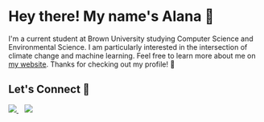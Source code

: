 <h1 align='left'>
  Hey there! My name's Alana 👋
</h1>

<p align='left'>
  I'm a current student at Brown University studying Computer Science and Environmental Science. I am particularly interested in the intersection of climate change and machine learning. Feel free to learn more about me on <a href="https://alanacho.github.io">my website</a>. Thanks for checking out my profile! 🌱
</p>

<h2 align='left'>
  Let's Connect 🌷
</h2>

<p align='left'>
  <a href="https://www.linkedin.com/in/alana-cho/">
    <img src="https://img.shields.io/badge/LinkedIn-0077B5?style=for-the-badge&logo=linkedin&logoColor=white"/>
  </a>
  &nbsp;&nbsp;
  <a href="mailto:alana_cho@brown.edu">
    <img src="https://img.shields.io/badge/Gmail-D14836?style=for-the-badge&logo=gmail&logoColor=white"/>
  </a>
</p>


<!--
**alanacho/alanacho** is a ✨ _special_ ✨ repository because its `README.md` (this file) appears on your GitHub profile.

Here are some ideas to get you started:

- 🔭 I’m currently working on ...
- 🌱 I’m currently learning ...
- 👯 I’m looking to collaborate on ...
- 🤔 I’m looking for help with ...
- 💬 Ask me about ...
- 📫 How to reach me: ...
- 😄 Pronouns: ...
- ⚡ Fun fact: ...
-->

